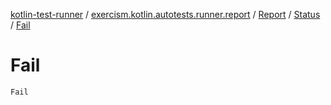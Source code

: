 [kotlin-test-runner](../../../index.md) / [exercism.kotlin.autotests.runner.report](../../index.md) / [Report](../index.md) / [Status](index.md) / [Fail](./-fail.md)

# Fail

`Fail`